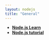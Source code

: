 ```yaml
---
layout: nodejs
title: "General"
---
```

- **[Node.js Learn](https://nodejs.dev/en/learn/)**
- **[Node.js tutorial](https://www.tutorialspoint.com/nodejs/index.htm)**
